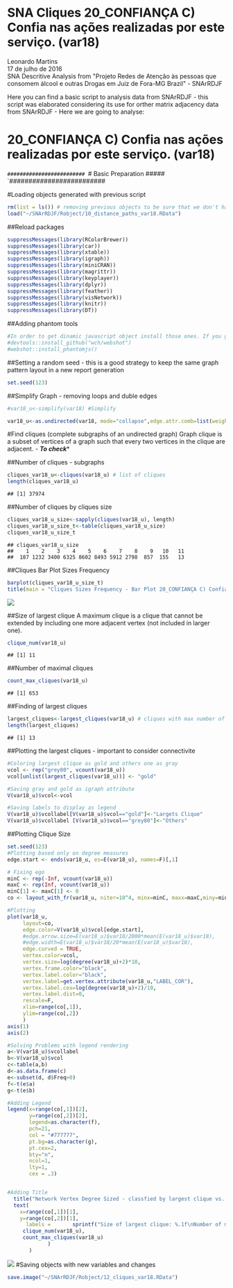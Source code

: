 # SNA Cliques 20_CONFIANÇA C) Confia nas ações realizadas por este serviço. (var18)
Leonardo Martins  
17 de julho de 2016  
SNA Descritive Analysis from "Projeto Redes de Atenção às pessoas que consomem álcool e outras Drogas em Juiz de Fora-MG   Brazil"  - SNArRDJF

Here you can find a basic script to analysis data from SNArRDJF - this script was elaborated considering its use for orther matrix adjacency data from SNArRDJF - Here we are going to analyse:

# 20_CONFIANÇA C) Confia nas ações realizadas por este serviço. (var18)

`#########################
`# Basic Preparation #####
`#########################

#Loading objects generated with previous script 

```r
rm(list = ls()) # removing previous objects to be sure that we don't have objects conflicts name
load("~/SNArRDJF/Robject/10_distance_paths_var18.RData")
```
##Reload packages

```r
suppressMessages(library(RColorBrewer))
suppressMessages(library(car))
suppressMessages(library(xtable))
suppressMessages(library(igraph))
suppressMessages(library(miniCRAN))
suppressMessages(library(magrittr))
suppressMessages(library(keyplayer))
suppressMessages(library(dplyr))
suppressMessages(library(feather))
suppressMessages(library(visNetwork))
suppressMessages(library(knitr))
suppressMessages(library(DT))
```
##Adding phantom tools

```r
#In order to get dinamic javascript object install those ones. If you get problems installing go to Stackoverflow.com and type your error to discover what to do. In some cases the libraries need to be intalled in outside R libs.
#devtools::install_github("wch/webshot")
#webshot::install_phantomjs()
```
##Setting a random seed - this is a good strategy to keep the same graph pattern layout in a new report generation

```r
set.seed(123)
```

##Simplify Graph - removing loops and duble edges 

```r
#var18_u<-simplify(var18) #Simplify

var18_u<-as.undirected(var18, mode="collapse",edge.attr.comb=list(weight="mean","ignore"))
```

#Find cliques (complete subgraphs of an undirected graph)
Graph clique is a subset of vertices of a graph such that every two vertices in the clique are adjacent. - ***To check****

##Number of cliques - subgraphs

```r
cliques_var18_u<-cliques(var18_u) # list of cliques 
length(cliques_var18_u)
```

```
## [1] 37974
```
##Number of cliques by cliques size

```r
cliques_var18_u_size<-sapply(cliques(var18_u), length) 
cliques_var18_u_size_t<-table(cliques_var18_u_size)
cliques_var18_u_size_t
```

```
## cliques_var18_u_size
##    1    2    3    4    5    6    7    8    9   10   11 
##  187 1232 3400 6325 8602 8493 5912 2798  857  155   13
```

##Cliques Bar Plot Sizes Frequency

```r
barplot(cliques_var18_u_size_t)
title(main = "Cliques Sizes Frequency - Bar Plot 20_CONFIANÇA C) Confia nas ações realizadas por este serviço. (var18)", font.main = 4)
```

![](20_CONFIANÇA_C_Confia_nas_ações_realizadas_12_cliques_files/figure-html/unnamed-chunk-8-1.png)<!-- -->

##Size of largest clique 
A maximum clique is a clique that cannot be extended by including one more adjacent vertex (not included in larger one). 

```r
clique_num(var18_u)
```

```
## [1] 11
```
##Number of maximal cliques

```r
count_max_cliques(var18_u)
```

```
## [1] 653
```
##Finding of largest cliques

```r
largest_cliques<-largest_cliques(var18_u) # cliques with max number of nodes
length(largest_cliques)
```

```
## [1] 13
```

##Plotting the largest cliques - important to consider connectivite 

```r
#Coloring largest clique as gold and others one as gray
vcol <- rep("grey80", vcount(var18_u))
vcol[unlist(largest_cliques(var18_u))] <- "gold"

#Saving gray and gold as igraph attribute
V(var18_u)$vcol<-vcol

#Saving labels to display as legend
V(var18_u)$vcollabel[V(var18_u)$vcol=="gold"]<-"Largets Clique"
V(var18_u)$vcollabel [V(var18_u)$vcol=="grey80"]<-"Others"
```
##Plotting Clique Size

```r
set.seed(123)
#Plotting based only on degree measures 
edge.start <- ends(var18_u, es=E(var18_u), names=F)[,1]

# Fixing ego
minC <- rep(-Inf, vcount(var18_u))
maxC <- rep(Inf, vcount(var18_u))
minC[1] <- maxC[1] <- 0
co <- layout_with_fr(var18_u, niter=10^4, minx=minC, maxx=maxC,miny=minC, maxy=maxC, weights=E(var18_u)$var18)

#Plotting
plot(var18_u, 
     layout=co,
     edge.color=V(var18_u)$vcol[edge.start],
     #edge.arrow.size=E(var18_u)$var18/2000*mean(E(var18_u)$var18),
     #edge.width=E(var18_u)$var18/20*mean(E(var18_u)$var18),
     edge.curved = TRUE,
     vertex.color=vcol,
     vertex.size=log(degree(var18_u)+2)*10,
     vertex.frame.color="black",
     vertex.label.color="black",
     vertex.label=get.vertex.attribute(var18_u,"LABEL_COR"),
     vertex.label.cex=log(degree(var18_u)+2)/10,
     vertex.label.dist=0,
     rescale=F,
     xlim=range(co[,1]), 
     ylim=range(co[,2])
     )
axis(1)
axis(2)

#Solving Problems with legend rendering 
a<-V(var18_u)$vcollabel
b<-V(var18_u)$vcol
c<-table(a,b)
d<-as.data.frame(c)
e<-subset(d, d$Freq>0)
f<-t(e$a)
g<-t(e$b)

#Adding Legend
legend(x=range(co[,1])[2], 
       y=range(co[,2])[2],
       legend=as.character(f),
       pch=21,
       col = "#777777", 
       pt.bg=as.character(g),
       pt.cex=2,
       bty="n", 
       ncol=1,
       lty=1,
       cex = .3)


#Adding Title
  title("Network Vertex Degree Sized - classfied by largest clique vs. others", sub = "Source: from authors ")  
  text( 
    x=range(co[,1])[1],
    y=range(co[,2])[1], 
      labels =       sprintf("Size of largest clique: %.1f\nNumber of maximal cliques: %.1f",
     clique_num(var18_u), 
     count_max_cliques(var18_u)
             )
       )
```

![](20_CONFIANÇA_C_Confia_nas_ações_realizadas_12_cliques_files/figure-html/unnamed-chunk-13-1.png)<!-- -->
#Saving objects with new variables and changes

```r
save.image("~/SNArRDJF/Robject/12_cliques_var18.RData") 
```


